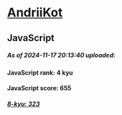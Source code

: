 # [AndriiKot](https://www.codewars.com/users/AndriiKot) 
## JavaScript
##### As of 2024-11-17 20:13:40 uploaded:
#### JavaScript rank: 4 kyu
#### JavaScript score: 655
##### [8-kyu: 323](https://github.com/AndriiKot/JavaScript__CodeWars/tree/main/kyu-8)
